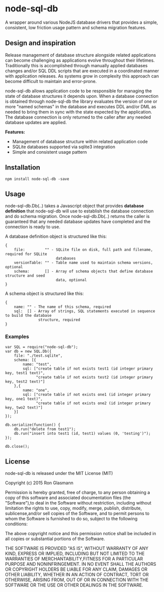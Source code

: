 # node-sql-db

A wrapper around various NodeJS database drivers that provides a simple, consistent, low friction usage pattern and schema migration features.

## Design and inspiration

Release management of database structure alongside related applications can become challenging as applications evolve throughout their lifetimes.  Traditionally this is accomplished through manually applied databases changes and/or SQL DDL scripts that are executed in a coordinated manner with application releases.  As systems grow in complexity this approach can become difficult to maintain and error-prone.

node-sql-db allows application code to be responsible for managing the state of database structures it depends upon.  When a database connection is obtained through node-sql-db the library evaluates the version of one or more "named schemas" in the database and executes DDL and/or DML as needed to bring them in sync with the state expected by the application.  The database connection is only returned to the caller after any needed database updates are applied.

**Features:**

 * Management of database structure within related application code 
 * SQLite databases supported via sqlite3 integration
 * Simple and consistent usage pattern
 
## Installation

    npm install node-sql-db -save

## Usage

node-sql-db.Db(..) takes a Javascript object that provides **database definition** that node-sql-db will use to establish the database connection and do schema migration.  Once node-sql-db.Db(..) returns the caller is guaranteed that any needed database updates have completed and the connection is ready to use.

A database definition object is structured like this:

    {
        file:         "" - SQLite file on disk, full path and filename, required for SQLite 
                           databases
        versionTable: "" - Table name used to maintain schema versions, optional
        schema:       [] - Array of schema objects that define database structure and seed 
                           data, optional
    }

A schema object is structured like this:

    {
        name: "" - The name of this schema, required
        sql:  [] - Array of strings, SQL statements executed in sequence to build the database 
                   structure, required
    }

### Examples

    var SQL = require("node-sql-db");
    var db = new SQL.Db({
        file: "./test.sqlite",
        schema: [{
            name: "test",
            sql: ["create table if not exists test1 (id integer primary key, test1 text)",
                  "create table if not exists test2 (id integer primary key, test2 text)"]
        },{
            name: "one",
            sql: ["create table if not exists one1 (id integer primary key, one1 text)",
                  "create table if not exists one2 (id integer primary key, two2 text)"]
        }]
    });
    
    db.serialize(function() {
        db.run("delete from test1");
        db.run("insert into test1 (id, test1) values (0, 'testing')");
    });
    
    db.close();

## License

node-sql-db is released under the MIT License (MIT)

Copyright (c) 2015 Ron Glasmann

Permission is hereby granted, free of charge, to any person obtaining a copy of this software and associated documentation files (the "Software"),to deal in the Software without restriction, including without limitation the rights to use, copy, modify, merge, publish, distribute, sublicense,and/or sell copies of the Software, and to permit persons to whom the Software is furnished to do so, subject to the following conditions:

The above copyright notice and this permission notice shall be included in all copies or substantial portions of the Software.

THE SOFTWARE IS PROVIDED "AS IS", WITHOUT WARRANTY OF ANY KIND, EXPRESS OR IMPLIED, INCLUDING BUT NOT LIMITED TO THE WARRANTIES OF MERCHANTABILITY,FITNESS FOR A PARTICULAR PURPOSE AND NONINFRINGEMENT. IN NO EVENT SHALL THE AUTHORS OR COPYRIGHT HOLDERS BE LIABLE FOR ANY CLAIM, DAMAGES OR OTHER LIABILITY, WHETHER IN AN ACTION OF CONTRACT, TORT OR OTHERWISE, ARISING FROM, OUT OF OR IN CONNECTION WITH THE SOFTWARE OR THE USE OR OTHER DEALINGS IN THE SOFTWARE.
